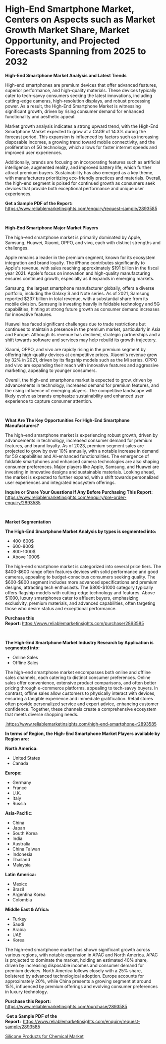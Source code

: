 <p><h1>High-End Smartphone Market, Centers on Aspects such as Market Growth Market Share, Market Opportunity, and Projected Forecasts Spanning from 2025 to 2032</h1></p><p><strong>High-End Smartphone Market Analysis and Latest Trends</strong></p>
<p><p>High-end smartphones are premium devices that offer advanced features, superior performance, and high-quality materials. These devices typically cater to tech-savvy consumers seeking the latest innovations, including cutting-edge cameras, high-resolution displays, and robust processing power. As a result, the High-End Smartphone Market is witnessing significant growth, driven by rising consumer demand for enhanced functionality and aesthetic appeal.</p><p>Market growth analysis indicates a strong upward trend, with the High-End Smartphone Market expected to grow at a CAGR of 14.3% during the forecast period. This expansion is influenced by factors such as increasing disposable incomes, a growing trend toward mobile connectivity, and the proliferation of 5G technology, which allows for faster internet speeds and improved user experiences. </p><p>Additionally, brands are focusing on incorporating features such as artificial intelligence, augmented reality, and improved battery life, which further attract premium buyers. Sustainability has also emerged as a key theme, with manufacturers prioritizing eco-friendly practices and materials. Overall, the high-end segment is poised for continued growth as consumers seek devices that provide both exceptional performance and unique user experiences.</p></p>
<p><strong>Get a Sample PDF of the Report:&nbsp;</strong> <a href="https://www.reliablemarketinsights.com/enquiry/request-sample/2893585?utm_campaign=2535&utm_medium=2&utm_source=Github&utm_content=ia&utm_term=15032025&utm_id=high-end-smartphone">https://www.reliablemarketinsights.com/enquiry/request-sample/2893585</a></p>
<p>&nbsp;</p>
<p><strong>High-End Smartphone Major Market Players</strong></p>
<p><p>The high-end smartphone market is primarily dominated by Apple, Samsung, Huawei, Xiaomi, OPPO, and vivo, each with distinct strengths and challenges. </p><p>Apple remains a leader in the premium segment, known for its ecosystem integration and brand loyalty. The iPhone contributes significantly to Apple's revenue, with sales reaching approximately $191 billion in the fiscal year 2021. Apple's focus on innovation and high-quality manufacturing ensures continued growth, especially as it expands in emerging markets.</p><p>Samsung, the largest smartphone manufacturer globally, offers a diverse portfolio, including the Galaxy S and Note series. As of 2021, Samsung reported $237 billion in total revenue, with a substantial share from its mobile division. Samsung is investing heavily in foldable technology and 5G capabilities, hinting at strong future growth as consumer demand increases for innovative features.</p><p>Huawei has faced significant challenges due to trade restrictions but continues to maintain a presence in the premium market, particularly in Asia and Europe. Although its revenue has declined, strategic partnerships and a shift towards software and services may help rebuild its growth trajectory. </p><p>Xiaomi, OPPO, and vivo are rapidly rising in the premium segment by offering high-quality devices at competitive prices. Xiaomi's revenue grew by 32% in 2021, driven by its flagship models such as the Mi series. OPPO and vivo are expanding their reach with innovative features and aggressive marketing, appealing to younger consumers.</p><p>Overall, the high-end smartphone market is expected to grow, driven by advancements in technology, increased demand for premium features, and the rising influence of emerging players. The competitive landscape will likely evolve as brands emphasize sustainability and enhanced user experience to capture consumer attention.</p></p>
<p>&nbsp;</p>
<p><strong>What Are The Key Opportunities For High-End Smartphone Manufacturers?</strong></p>
<p><p>The high-end smartphone market is experiencing robust growth, driven by advancements in technology, increased consumer demand for premium features, and brand loyalty. As of 2023, premium segment sales are projected to grow by over 10% annually, with a notable increase in demand for 5G capabilities and AI-enhanced functionalities. The emergence of foldable smartphones and enhanced camera technologies are also shaping consumer preferences. Major players like Apple, Samsung, and Huawei are investing in innovative designs and sustainable materials. Looking ahead, the market is expected to further expand, with a shift towards personalized user experiences and integrated ecosystem offerings.</p></p>
<p><strong>Inquire or Share Your Questions If Any Before Purchasing This Report:</strong> <a href="https://www.reliablemarketinsights.com/enquiry/pre-order-enquiry/2893585?utm_campaign=2535&utm_medium=2&utm_source=Github&utm_content=ia&utm_term=15032025&utm_id=high-end-smartphone">https://www.reliablemarketinsights.com/enquiry/pre-order-enquiry/2893585</a></p>
<p>&nbsp;</p>
<p><strong>Market Segmentation</strong></p>
<p><strong>The High-End Smartphone Market Analysis by types is segmented into:</strong></p>
<p><ul><li>400-600$</li><li>600-800$</li><li>800-1000$</li><li>Above 1000$</li></ul></p>
<p><p>The high-end smartphone market is categorized into several price tiers. The $400-$600 range often features devices with solid performance and good cameras, appealing to budget-conscious consumers seeking quality. The $600-$800 segment includes more advanced specifications and premium designs, attracting tech enthusiasts. The $800-$1000 category typically offers flagship models with cutting-edge technology and features. Above $1000, luxury smartphones cater to affluent buyers, emphasizing exclusivity, premium materials, and advanced capabilities, often targeting those who desire status and exceptional performance.</p></p>
<p><strong>Purchase this Report:&nbsp;</strong><a href="https://www.reliablemarketinsights.com/purchase/2893585?utm_campaign=2535&utm_medium=2&utm_source=Github&utm_content=ia&utm_term=15032025&utm_id=high-end-smartphone">https://www.reliablemarketinsights.com/purchase/2893585</a></p>
<p>&nbsp;</p>
<p><strong>The High-End Smartphone Market Industry Research by Application is segmented into:</strong></p>
<p><ul><li>Online Sales</li><li>Offline Sales</li></ul></p>
<p><p>The high-end smartphone market encompasses both online and offline sales channels, each catering to distinct consumer preferences. Online sales offer convenience, extensive product comparisons, and often better pricing through e-commerce platforms, appealing to tech-savvy buyers. In contrast, offline sales allow customers to physically interact with devices, ensuring a tangible experience and immediate gratification. Retail stores often provide personalized service and expert advice, enhancing customer confidence. Together, these channels create a comprehensive ecosystem that meets diverse shopping needs.</p></p>
<p><a href="https://www.reliablemarketinsights.com/high-end-smartphone-r2893585?utm_campaign=2535&utm_medium=2&utm_source=Github&utm_content=ia&utm_term=15032025&utm_id=high-end-smartphone">&nbsp;https://www.reliablemarketinsights.com/high-end-smartphone-r2893585</a></p>
<p><strong>In terms of Region, the High-End Smartphone Market Players available by Region are:</strong></p>
<p>
    <p> <strong> North America: </strong>
        <ul>
            <li>United States</li>
            <li>Canada</li>
        </ul>
        </p> 
    <p> <strong> Europe: </strong>
        <ul>
            <li>Germany</li>
            <li>France</li>
            <li>U.K.</li>
            <li>Italy</li>
            <li>Russia</li>
        </ul>
        </p> 
    <p> <strong> Asia-Pacific: </strong>
        <ul>
            <li>China</li>
            <li>Japan</li>
            <li>South Korea</li>
            <li>India</li>
            <li>Australia</li>
            <li>China Taiwan</li>
            <li>Indonesia</li>
            <li>Thailand</li>
            <li>Malaysia</li>
        </ul>
        </p> 
    <p> <strong> Latin America: </strong>
        <ul>
            <li>Mexico</li>
            <li>Brazil</li>
            <li>Argentina Korea</li>
            <li>Colombia</li>
        </ul>
        </p> 
    <p> <strong> Middle East & Africa: </strong>
        <ul>
            <li>Turkey</li>
            <li>Saudi</li>
            <li>Arabia</li>
            <li>UAE</li>
            <li>Korea</li>
        </ul>
    </p>
    </p>
<p><p>The high-end smartphone market has shown significant growth across various regions, with notable expansion in APAC and North America. APAC is projected to dominate the market, holding an estimated 40% share, driven by increasing disposable incomes and consumer demand for premium devices. North America follows closely with a 25% share, bolstered by advanced technological adoption. Europe accounts for approximately 20%, while China presents a growing segment at around 15%, influenced by premium offerings and evolving consumer preferences in luxury technology.</p></p>
<p><strong>Purchase this Report: </strong><a href="https://www.reliablemarketinsights.com/purchase/2893585?utm_campaign=2535&utm_medium=2&utm_source=Github&utm_content=ia&utm_term=15032025&utm_id=high-end-smartphone">https://www.reliablemarketinsights.com/purchase/2893585</a></p>
<p>&nbsp;<strong>Get a Sample PDF of the Report:&nbsp;&nbsp;</strong><a href="https://www.reliablemarketinsights.com/enquiry/request-sample/2893585?utm_campaign=2535&utm_medium=2&utm_source=Github&utm_content=ia&utm_term=15032025&utm_id=high-end-smartphone">https://www.reliablemarketinsights.com/enquiry/request-sample/2893585</a></p>
<p><strong></strong></p>
<p><p><a href="https://github.com/sherikacas30/Market-Research-Report-List-1/blob/main/silicone-products-for-chemical-market.md?utm_campaign=2535&utm_medium=2&utm_source=Github&utm_content=ia&utm_term=15032025&utm_id=high-end-smartphone">Silicone Products for Chemical Market</a></p></p>